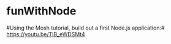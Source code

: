 # funWithNode
#Using the Mosh tutorial, build out a first Node.js application:#
https://youtu.be/TlB_eWDSMt4
